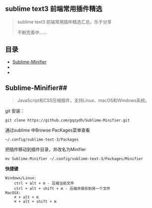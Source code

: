 ## **sublime text3 前端常用插件精选** 

> sublime text3 前端常用插件精选汇总，乐于分享
>
> 不断完善中……

## 目录

- [Sublime-Minifier](#Sublime-Minifier)
- ​
- ​

## Sublime-Minifier##

> JavaScript和CSS压缩插件，支持Linux、macOS和Windows系统。

git 安装：

```git
git clone https://github.com/gqzydh/Sublime-Minifier.git  
```

通过sublime 中Browse PacKages菜单查看

```git
~/.config/sublime-text-3/Packages
```

把插件移动到插件目录，并改名为Minifier

```git
mv Sublime-Minifier ~/.config/sublime-text-3/Packages/Minifier
```

**快捷键**

```sublime
Windows/Linux:
	ctrl + alt + m - 压缩当前文件
	ctrl + alt + shift + m - 压缩并保存到另一个文件
MacOSX:
	⌘ + alt + m
	⌘ + alt + shift + m
```

